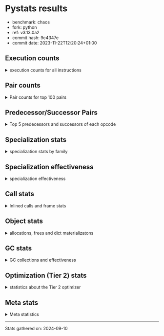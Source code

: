 
# Pystats results

- benchmark: chaos
- fork: python
- ref: v3.13.0a2
- commit hash: 9c4347e
- commit date: 2023-11-22T12:20:24+01:00

## Execution counts

<details>
<summary> execution counts for all instructions </summary>

|Name | Count | Self | Cumulative | Miss ratio | 
|---|---:|---:|---:|---:|
| LOAD_FAST | 330,503,680 | 19.1% | 19.1% |  |
| LOAD_FAST_LOAD_FAST | 176,049,760 | 10.2% | 29.2% |  |
| LOAD_ATTR_INSTANCE_VALUE | 172,276,340 | 9.9% | 39.2% |  |
| STORE_FAST | 116,773,200 | 6.7% | 45.9% |  |
| BINARY_OP_SUBTRACT_INT | 92,015,260 | 5.3% | 51.2% |  |
| LOAD_CONST | 86,798,480 | 5.0% | 56.2% |  |
| BINARY_SUBSCR_LIST_INT | 66,636,960 | 3.8% | 60.1% |  |
| BINARY_OP_ADD_INT | 64,725,860 | 3.7% | 63.8% |  |
| BINARY_OP_MULTIPLY_FLOAT | 61,599,900 | 3.6% | 67.3% |  |
| BINARY_OP | 59,261,000 | 3.4% | 70.8% |  |
| BINARY_OP_ADD_FLOAT | 40,000,080 | 2.3% | 73.1% |  |
| RESUME_CHECK | 38,400,340 | 2.2% | 75.3% |  |
| RETURN_VALUE | 37,600,180 | 2.2% | 77.5% |  |
| STORE_ATTR_INSTANCE_VALUE | 35,210,480 | 2.0% | 79.5% |  |
| FOR_ITER_RANGE | 33,774,880 | 1.9% | 81.4% |  |
| JUMP_BACKWARD | 23,662,080 | 1.4% | 82.8% |  |
| LOAD_ATTR_METHOD_WITH_VALUES | 21,599,840 | 1.2% | 84.0% |  |
| CALL_PY_EXACT_ARGS | 20,799,860 | 1.2% | 85.2% |  |
| LOAD_GLOBAL_BUILTIN | 20,017,000 | 1.2% | 86.4% |  |
| POP_JUMP_IF_FALSE | 19,590,480 | 1.1% | 87.5% |  |
| LOAD_GLOBAL_MODULE | 19,200,220 | 1.1% | 88.6% |  |
| COMPARE_OP | 13,456,400 | 0.8% | 89.4% |  |
| CALL_BUILTIN_CLASS | 12,800,260 | 0.7% | 90.2% |  |
| RETURN_CONST | 12,000,480 | 0.7% | 90.8% |  |
| POP_JUMP_IF_NOT_NONE | 12,000,000 | 0.7% | 91.5% |  |
| EXIT_INIT_CHECK | 11,200,100 | 0.6% | 92.2% |  |
| CALL_ALLOC_AND_ENTER_INIT | 11,200,100 | 0.6% | 92.8% |  |
| GET_ITER | 10,400,400 | 0.6% | 93.4% |  |
| STORE_SUBSCR_LIST_INT | 10,399,980 | 0.6% | 94.0% |  |
| BINARY_SUBSCR_TUPLE_INT | 10,399,900 | 0.6% | 94.6% |  |
| COMPARE_OP_INT | 8,390,000 | 0.5% | 95.1% |  |
| PUSH_NULL | 8,005,440 | 0.5% | 95.6% |  |
| POP_JUMP_IF_TRUE | 7,852,320 | 0.5% | 96.0% |  |
| LIST_APPEND | 6,440,960 | 0.4% | 96.4% |  |
| CALL_LEN | 6,414,840 | 0.4% | 96.8% |  |
| CALL_BUILTIN_O | 6,404,720 | 0.4% | 97.1% |  |
| SWAP | 5,585,440 | 0.3% | 97.5% |  |
| BUILD_TUPLE | 4,800,320 | 0.3% | 97.7% |  |
| BINARY_OP_SUBTRACT_FLOAT | 4,799,940 | 0.3% | 98.0% |  |
| INTERPRETER_EXIT | 4,000,220 | 0.2% | 98.2% |  |
| LOAD_ATTR_MODULE | 4,000,180 | 0.2% | 98.5% |  |
| CALL | 3,203,500 | 0.2% | 98.7% |  |
| COMPARE_OP_FLOAT | 3,199,920 | 0.2% | 98.8% |  |
| POP_TOP | 3,185,680 | 0.2% | 99.0% |  |
| BUILD_LIST | 1,641,120 | 0.1% | 99.1% |  |
| LOAD_ATTR | 1,603,420 | 0.1% | 99.2% |  |
| LOAD_FAST_AND_CLEAR | 1,600,160 | 0.1% | 99.3% |  |
| COPY | 1,600,000 | 0.1% | 99.4% |  |
| IS_OP | 1,600,000 | 0.1% | 99.5% |  |
| CALL_METHOD_DESCRIPTOR_NOARGS | 1,599,980 | 0.1% | 99.6% |  |
| LOAD_ATTR_METHOD_NO_DICT | 1,599,980 | 0.1% | 99.7% |  |
| CALL_ISINSTANCE | 800,300 | 0.0% | 99.7% |  |
| TO_BOOL_BOOL | 800,300 | 0.0% | 99.8% |  |
| UNARY_NEGATIVE | 800,000 | 0.0% | 99.8% |  |
| JUMP_FORWARD | 800,000 | 0.0% | 99.9% |  |
| STORE_FAST_STORE_FAST | 800,000 | 0.0% | 99.9% |  |
| CALL_PY_WITH_DEFAULTS | 799,980 | 0.0% | 100.0% |  |
| UNPACK_SEQUENCE_TWO_TUPLE | 799,980 | 0.0% | 100.0% |  |
| BINARY_SUBSCR | 15,560 | 0.0% | 100.0% |  |
| LOAD_GLOBAL | 1,160 | 0.0% | 100.0% |  |
| LOAD_DEREF | 320 | 0.0% | 100.0% |  |
| COPY_FREE_VARS | 240 | 0.0% | 100.0% |  |
| RESUME | 220 | 0.0% | 100.0% |  |
| STORE_ATTR | 180 | 0.0% | 100.0% |  |
| CALL_METHOD_DESCRIPTOR_FAST | 160 | 0.0% | 100.0% | 100.0% |
| FOR_ITER | 160 | 0.0% | 100.0% |  |
| CALL_TYPE_1 | 160 | 0.0% | 100.0% |  |
| LOAD_SUPER_ATTR_METHOD | 160 | 0.0% | 100.0% |  |
| TO_BOOL_NONE | 140 | 0.0% | 100.0% |  |
| TO_BOOL | 120 | 0.0% | 100.0% |  |
| NOP | 80 | 0.0% | 100.0% |  |
| CALL_FUNCTION_EX | 80 | 0.0% | 100.0% |  |
| STORE_SUBSCR | 40 | 0.0% | 100.0% |  |
| UNPACK_SEQUENCE | 40 | 0.0% | 100.0% |  |
| LOAD_SUPER_ATTR | 20 | 0.0% | 100.0% |  |


</details>

## Pair counts

<details>
<summary> Pair counts for top 100 pairs </summary>

|Pair | Count | Self | Cumulative | 
|---|---:|---:|---:|
| LOAD_FAST LOAD_ATTR_INSTANCE_VALUE | 152,615,880 | 8.8% | 8.8% |
| LOAD_ATTR_INSTANCE_VALUE LOAD_FAST | 86,646,800 | 5.0% | 13.8% |
| STORE_FAST LOAD_FAST_LOAD_FAST | 68,923,840 | 4.0% | 17.8% |
| LOAD_FAST BINARY_OP_MULTIPLY_FLOAT | 57,600,000 | 3.3% | 21.1% |
| LOAD_FAST_LOAD_FAST STORE_ATTR_INSTANCE_VALUE | 33,600,480 | 1.9% | 23.0% |
| LOAD_CONST BINARY_OP_ADD_INT | 32,326,040 | 1.9% | 24.9% |
| STORE_FAST LOAD_FAST | 31,200,480 | 1.8% | 26.7% |
| BINARY_OP_MULTIPLY_FLOAT BINARY_OP_ADD_FLOAT | 31,199,880 | 1.8% | 28.5% |
| BINARY_OP_ADD_INT LOAD_FAST | 30,400,000 | 1.8% | 30.3% |
| BINARY_OP_MULTIPLY_FLOAT LOAD_FAST | 30,399,960 | 1.8% | 32.0% |
| LOAD_FAST_LOAD_FAST BINARY_OP_SUBTRACT_INT | 30,399,920 | 1.8% | 33.8% |
| FOR_ITER_RANGE STORE_FAST | 27,359,760 | 1.6% | 35.3% |
| BINARY_OP_SUBTRACT_INT BINARY_SUBSCR_LIST_INT | 27,200,000 | 1.6% | 36.9% |
| LOAD_FAST_LOAD_FAST LOAD_CONST | 26,400,000 | 1.5% | 38.4% |
| LOAD_CONST BINARY_OP_SUBTRACT_INT | 25,615,240 | 1.5% | 39.9% |
| BINARY_OP STORE_FAST | 24,000,100 | 1.4% | 41.3% |
| BINARY_OP_ADD_FLOAT LOAD_FAST | 23,999,920 | 1.4% | 42.7% |
| JUMP_BACKWARD FOR_ITER_RANGE | 23,374,480 | 1.3% | 44.0% |
| STORE_ATTR_INSTANCE_VALUE LOAD_FAST_LOAD_FAST | 22,400,320 | 1.3% | 45.3% |
| CALL_PY_EXACT_ARGS RESUME_CHECK | 20,799,860 | 1.2% | 46.5% |
| LOAD_FAST_LOAD_FAST BINARY_OP | 20,000,120 | 1.2% | 47.7% |
| RESUME_CHECK LOAD_FAST | 20,000,100 | 1.2% | 48.8% |
| BINARY_OP LOAD_FAST_LOAD_FAST | 20,000,000 | 1.2% | 50.0% |
| LOAD_FAST BINARY_OP_SUBTRACT_INT | 19,200,000 | 1.1% | 51.1% |
| BINARY_OP_SUBTRACT_INT BINARY_OP | 19,200,000 | 1.1% | 52.2% |
| BINARY_SUBSCR_LIST_INT STORE_FAST | 19,200,000 | 1.1% | 53.3% |
| LOAD_ATTR_INSTANCE_VALUE BINARY_OP_ADD_INT | 19,200,000 | 1.1% | 54.4% |
| BINARY_OP_ADD_INT BINARY_SUBSCR_LIST_INT | 18,726,080 | 1.1% | 55.5% |
| RETURN_VALUE STORE_FAST | 18,400,100 | 1.1% | 56.6% |
| LOAD_FAST_LOAD_FAST LOAD_ATTR_INSTANCE_VALUE | 18,059,440 | 1.0% | 57.6% |
| LOAD_FAST LOAD_CONST | 17,926,960 | 1.0% | 58.6% |
| LOAD_ATTR_INSTANCE_VALUE BINARY_OP_SUBTRACT_INT | 16,800,000 | 1.0% | 59.6% |
| BINARY_OP_SUBTRACT_INT LOAD_CONST | 16,799,980 | 1.0% | 60.6% |
| LOAD_ATTR_INSTANCE_VALUE LOAD_CONST | 16,014,800 | 0.9% | 61.5% |
| LOAD_FAST RETURN_VALUE | 15,200,080 | 0.9% | 62.4% |
| BINARY_OP_SUBTRACT_INT LOAD_FAST | 14,400,000 | 0.8% | 63.2% |
| LOAD_GLOBAL_BUILTIN LOAD_FAST | 12,815,420 | 0.7% | 63.9% |
| LOAD_GLOBAL_MODULE LOAD_FAST | 12,800,080 | 0.7% | 64.7% |
| RESUME_CHECK LOAD_FAST_LOAD_FAST | 12,000,140 | 0.7% | 65.4% |
| LOAD_FAST POP_JUMP_IF_NOT_NONE | 12,000,000 | 0.7% | 66.1% |
| STORE_FAST LOAD_GLOBAL_BUILTIN | 12,000,000 | 0.7% | 66.8% |
| LOAD_FAST_LOAD_FAST LOAD_FAST | 11,792,480 | 0.7% | 67.4% |
| POP_JUMP_IF_FALSE LOAD_FAST | 11,712,480 | 0.7% | 68.1% |
| STORE_ATTR_INSTANCE_VALUE RETURN_CONST | 11,209,740 | 0.6% | 68.8% |
| EXIT_INIT_CHECK RETURN_VALUE | 11,200,100 | 0.6% | 69.4% |
| RETURN_CONST EXIT_INIT_CHECK | 11,200,100 | 0.6% | 70.1% |
| CALL_ALLOC_AND_ENTER_INIT RESUME_CHECK | 11,200,100 | 0.6% | 70.7% |
| LOAD_FAST BINARY_OP_ADD_INT | 11,200,000 | 0.6% | 71.3% |
| LOAD_FAST LOAD_ATTR_METHOD_WITH_VALUES | 11,199,720 | 0.6% | 72.0% |
| BINARY_OP_SUBTRACT_INT STORE_FAST | 10,400,440 | 0.6% | 72.6% |
| CALL_BUILTIN_CLASS GET_ITER | 10,400,260 | 0.6% | 73.2% |
| BINARY_SUBSCR_LIST_INT LOAD_FAST_LOAD_FAST | 10,399,980 | 0.6% | 73.8% |
| STORE_SUBSCR_LIST_INT JUMP_BACKWARD | 10,399,980 | 0.6% | 74.4% |
| LOAD_FAST_LOAD_FAST BINARY_SUBSCR_LIST_INT | 10,399,960 | 0.6% | 75.0% |
| BINARY_OP_ADD_FLOAT CALL_ALLOC_AND_ENTER_INIT | 10,399,960 | 0.6% | 75.6% |
| BINARY_SUBSCR_LIST_INT LOAD_ATTR_METHOD_WITH_VALUES | 10,399,960 | 0.6% | 76.2% |
| LOAD_CONST BINARY_SUBSCR_TUPLE_INT | 10,399,800 | 0.6% | 76.8% |
| RETURN_VALUE LOAD_FAST_LOAD_FAST | 9,600,000 | 0.6% | 77.3% |
| LOAD_FAST_LOAD_FAST CALL_PY_EXACT_ARGS | 9,600,000 | 0.6% | 77.9% |
| LOAD_FAST_LOAD_FAST STORE_SUBSCR_LIST_INT | 9,600,000 | 0.6% | 78.4% |
| POP_JUMP_IF_NOT_NONE LOAD_GLOBAL_MODULE | 9,600,000 | 0.6% | 79.0% |
| LOAD_ATTR_METHOD_WITH_VALUES LOAD_FAST_LOAD_FAST | 9,600,000 | 0.6% | 79.6% |
| GET_ITER FOR_ITER_RANGE | 8,800,180 | 0.5% | 80.1% |
| COMPARE_OP_INT POP_JUMP_IF_FALSE | 8,390,000 | 0.5% | 80.5% |
| LOAD_CONST BINARY_OP | 8,000,640 | 0.5% | 81.0% |
| BINARY_OP_ADD_INT CALL_BUILTIN_CLASS | 8,000,000 | 0.5% | 81.5% |
| PUSH_NULL LOAD_FAST | 7,205,040 | 0.4% | 81.9% |
| BINARY_OP LOAD_FAST | 7,200,360 | 0.4% | 82.3% |
| LOAD_ATTR_METHOD_WITH_VALUES CALL_PY_EXACT_ARGS | 7,199,800 | 0.4% | 82.7% |
| COMPARE_OP POP_JUMP_IF_TRUE | 7,052,160 | 0.4% | 83.1% |
| LIST_APPEND JUMP_BACKWARD | 6,440,960 | 0.4% | 83.5% |
| LOAD_ATTR_INSTANCE_VALUE CALL_LEN | 6,414,800 | 0.4% | 83.9% |
| COMPARE_OP POP_JUMP_IF_FALSE | 6,400,240 | 0.4% | 84.2% |
| BINARY_SUBSCR_LIST_INT LIST_APPEND | 6,400,000 | 0.4% | 84.6% |
| BINARY_SUBSCR_TUPLE_INT COMPARE_OP | 6,400,000 | 0.4% | 85.0% |
| LOAD_ATTR_INSTANCE_VALUE LOAD_FAST_LOAD_FAST | 6,400,000 | 0.4% | 85.3% |
| POP_JUMP_IF_FALSE LOAD_FAST_LOAD_FAST | 5,999,360 | 0.3% | 85.7% |
| CALL_LEN LOAD_FAST | 5,600,000 | 0.3% | 86.0% |
| RESUME_CHECK LOAD_GLOBAL_MODULE | 5,600,000 | 0.3% | 86.3% |
| LOAD_FAST BINARY_SUBSCR_LIST_INT | 5,510,920 | 0.3% | 86.7% |
| BINARY_SUBSCR_LIST_INT COMPARE_OP | 5,452,160 | 0.3% | 87.0% |
| LOAD_FAST_LOAD_FAST COMPARE_OP_INT | 5,397,080 | 0.3% | 87.3% |
| BINARY_OP BINARY_OP_ADD_FLOAT | 4,800,160 | 0.3% | 87.6% |
| BINARY_OP_ADD_INT LOAD_CONST | 4,800,000 | 0.3% | 87.8% |
| FOR_ITER_RANGE JUMP_BACKWARD | 4,800,000 | 0.3% | 88.1% |
| LOAD_GLOBAL_BUILTIN LOAD_FAST_LOAD_FAST | 4,800,000 | 0.3% | 88.4% |
| LOAD_ATTR_METHOD_WITH_VALUES LOAD_FAST | 4,799,940 | 0.3% | 88.7% |
| POP_JUMP_IF_TRUE LOAD_FAST_LOAD_FAST | 4,326,080 | 0.2% | 88.9% |
| LOAD_FAST BINARY_OP | 4,041,000 | 0.2% | 89.1% |
| BUILD_TUPLE RETURN_VALUE | 4,014,880 | 0.2% | 89.4% |
| CALL_BUILTIN_O STORE_FAST | 4,004,740 | 0.2% | 89.6% |
| LOAD_FAST CALL_BUILTIN_O | 4,004,680 | 0.2% | 89.8% |
| CACHE RESUME_CHECK | 4,000,140 | 0.2% | 90.1% |
| LOAD_ATTR_MODULE PUSH_NULL | 4,000,120 | 0.2% | 90.3% |
| LOAD_GLOBAL_MODULE LOAD_ATTR_MODULE | 4,000,040 | 0.2% | 90.5% |
| RETURN_VALUE INTERPRETER_EXIT | 4,000,000 | 0.2% | 90.8% |
| BINARY_SUBSCR_LIST_INT BUILD_TUPLE | 4,000,000 | 0.2% | 91.0% |
| BINARY_SUBSCR_LIST_INT LOAD_FAST | 4,000,000 | 0.2% | 91.2% |
| LOAD_ATTR_INSTANCE_VALUE LOAD_GLOBAL_BUILTIN | 4,000,000 | 0.2% | 91.5% |
| LOAD_FAST CALL_PY_EXACT_ARGS | 3,999,920 | 0.2% | 91.7% |


</details>

## Predecessor/Successor Pairs

<details>
<summary> Top 5 predecessors and successors of each opcode </summary>

### CACHE

<details>
<summary> Successors and predecessors for CACHE </summary>

|Successors | Count | Percentage | 
|---|---:|---:|
| RESUME_CHECK | 4,000,140 | 100.0% |
| RESUME | 80 | 0.0% |


</details>

### BINARY_SUBSCR

<details>
<summary> Successors and predecessors for BINARY_SUBSCR </summary>

|Predecessors | Count | Percentage | 
|---|---:|---:|
| LOAD_CONST | 15,080 | 96.9% |
| BINARY_SUBSCR | 240 | 1.5% |
| LOAD_FAST | 120 | 0.8% |
| BINARY_SUBSCR_TUPLE_INT | 80 | 0.5% |
| LOAD_FAST_LOAD_FAST | 40 | 0.3% |

|Successors | Count | Percentage | 
|---|---:|---:|
| CALL | 14,900 | 95.8% |
| BINARY_SUBSCR | 240 | 1.5% |
| BINARY_SUBSCR_LIST_INT | 160 | 1.0% |
| BINARY_SUBSCR_TUPLE_INT | 100 | 0.6% |
| BINARY_OP | 80 | 0.5% |


</details>

### EXIT_INIT_CHECK

<details>
<summary> Successors and predecessors for EXIT_INIT_CHECK </summary>

|Predecessors | Count | Percentage | 
|---|---:|---:|
| RETURN_CONST | 11,200,100 | 100.0% |

|Successors | Count | Percentage | 
|---|---:|---:|
| RETURN_VALUE | 11,200,100 | 100.0% |


</details>

### GET_ITER

<details>
<summary> Successors and predecessors for GET_ITER </summary>

|Predecessors | Count | Percentage | 
|---|---:|---:|
| CALL_BUILTIN_CLASS | 10,400,260 | 100.0% |
| LOAD_FAST | 80 | 0.0% |
| CALL | 60 | 0.0% |

|Successors | Count | Percentage | 
|---|---:|---:|
| FOR_ITER_RANGE | 8,800,180 | 84.6% |
| LOAD_FAST_AND_CLEAR | 1,600,160 | 15.4% |
| FOR_ITER | 60 | 0.0% |


</details>

### INTERPRETER_EXIT

<details>
<summary> Successors and predecessors for INTERPRETER_EXIT </summary>

|Predecessors | Count | Percentage | 
|---|---:|---:|
| RETURN_VALUE | 4,000,000 | 100.0% |
| RETURN_CONST | 220 | 0.0% |


</details>

### NOP

<details>
<summary> Successors and predecessors for NOP </summary>

|Predecessors | Count | Percentage | 
|---|---:|---:|
| POP_TOP | 80 | 100.0% |

|Successors | Count | Percentage | 
|---|---:|---:|
| LOAD_DEREF | 80 | 100.0% |


</details>

### POP_TOP

<details>
<summary> Successors and predecessors for POP_TOP </summary>

|Predecessors | Count | Percentage | 
|---|---:|---:|
| STORE_FAST | 1,600,000 | 50.2% |
| RETURN_CONST | 800,160 | 25.1% |
| SWAP | 785,120 | 24.6% |
| CALL | 240 | 0.0% |
| CALL_METHOD_DESCRIPTOR_FAST | 160 | 0.0% |

|Successors | Count | Percentage | 
|---|---:|---:|
| LOAD_FAST | 2,400,000 | 75.3% |
| RETURN_VALUE | 785,120 | 24.6% |
| JUMP_BACKWARD | 160 | 0.0% |
| LOAD_CONST | 160 | 0.0% |
| LOAD_GLOBAL_BUILTIN | 120 | 0.0% |


</details>

### PUSH_NULL

<details>
<summary> Successors and predecessors for PUSH_NULL </summary>

|Predecessors | Count | Percentage | 
|---|---:|---:|
| LOAD_ATTR_MODULE | 4,000,120 | 50.0% |
| LOAD_FAST | 2,405,120 | 30.0% |
| BINARY_SUBSCR_LIST_INT | 1,599,960 | 20.0% |
| LOAD_ATTR | 120 | 0.0% |
| LOAD_DEREF | 80 | 0.0% |

|Successors | Count | Percentage | 
|---|---:|---:|
| LOAD_FAST | 7,205,040 | 90.0% |
| LOAD_GLOBAL_BUILTIN | 799,960 | 10.0% |
| CALL | 400 | 0.0% |
| LOAD_GLOBAL | 40 | 0.0% |


</details>

### RETURN_VALUE

<details>
<summary> Successors and predecessors for RETURN_VALUE </summary>

|Predecessors | Count | Percentage | 
|---|---:|---:|
| LOAD_FAST | 15,200,080 | 40.4% |
| EXIT_INIT_CHECK | 11,200,100 | 29.8% |
| BUILD_TUPLE | 4,014,880 | 10.7% |
| CALL_BUILTIN_O | 2,399,980 | 6.4% |
| RETURN_VALUE | 1,600,000 | 4.3% |

|Successors | Count | Percentage | 
|---|---:|---:|
| STORE_FAST | 18,400,100 | 48.9% |
| LOAD_FAST_LOAD_FAST | 9,600,000 | 25.5% |
| INTERPRETER_EXIT | 4,000,000 | 10.6% |
| RETURN_VALUE | 1,600,000 | 4.3% |
| BINARY_OP | 1,600,000 | 4.3% |


</details>

### STORE_SUBSCR

<details>
<summary> Successors and predecessors for STORE_SUBSCR </summary>

|Predecessors | Count | Percentage | 
|---|---:|---:|
| BINARY_OP | 20 | 50.0% |
| BINARY_OP_SUBTRACT_INT | 20 | 50.0% |

|Successors | Count | Percentage | 
|---|---:|---:|
| JUMP_BACKWARD | 20 | 50.0% |
| STORE_SUBSCR_LIST_INT | 20 | 50.0% |


</details>

### TO_BOOL

<details>
<summary> Successors and predecessors for TO_BOOL </summary>

|Predecessors | Count | Percentage | 
|---|---:|---:|
| CALL_ISINSTANCE | 60 | 50.0% |
| LOAD_FAST | 40 | 33.3% |
| CALL | 20 | 16.7% |

|Successors | Count | Percentage | 
|---|---:|---:|
| TO_BOOL_BOOL | 60 | 50.0% |
| POP_JUMP_IF_FALSE | 20 | 16.7% |
| POP_JUMP_IF_TRUE | 20 | 16.7% |
| TO_BOOL_NONE | 20 | 16.7% |


</details>

### UNARY_NEGATIVE

<details>
<summary> Successors and predecessors for UNARY_NEGATIVE </summary>

|Predecessors | Count | Percentage | 
|---|---:|---:|
| LOAD_ATTR_INSTANCE_VALUE | 799,980 | 100.0% |
| LOAD_ATTR | 20 | 0.0% |

|Successors | Count | Percentage | 
|---|---:|---:|
| LOAD_FAST | 800,000 | 100.0% |


</details>

### BINARY_OP

<details>
<summary> Successors and predecessors for BINARY_OP </summary>

|Predecessors | Count | Percentage | 
|---|---:|---:|
| LOAD_FAST_LOAD_FAST | 20,000,120 | 33.7% |
| BINARY_OP_SUBTRACT_INT | 19,200,000 | 32.4% |
| LOAD_CONST | 8,000,640 | 13.5% |
| LOAD_FAST | 4,041,000 | 6.8% |
| LOAD_ATTR_INSTANCE_VALUE | 3,200,140 | 5.4% |

|Successors | Count | Percentage | 
|---|---:|---:|
| STORE_FAST | 24,000,100 | 40.5% |
| LOAD_FAST_LOAD_FAST | 20,000,000 | 33.7% |
| LOAD_FAST | 7,200,360 | 12.2% |
| BINARY_OP_ADD_FLOAT | 4,800,160 | 8.1% |
| BINARY_OP | 1,618,620 | 2.7% |


</details>

### BUILD_LIST

<details>
<summary> Successors and predecessors for BUILD_LIST </summary>

|Predecessors | Count | Percentage | 
|---|---:|---:|
| SWAP | 1,600,160 | 97.5% |
| LOAD_CONST | 40,960 | 2.5% |

|Successors | Count | Percentage | 
|---|---:|---:|
| SWAP | 1,600,160 | 97.5% |
| LOAD_FAST | 40,960 | 2.5% |


</details>

### BUILD_TUPLE

<details>
<summary> Successors and predecessors for BUILD_TUPLE </summary>

|Predecessors | Count | Percentage | 
|---|---:|---:|
| BINARY_SUBSCR_LIST_INT | 4,000,000 | 83.3% |
| RETURN_VALUE | 800,000 | 16.7% |
| LOAD_GLOBAL_BUILTIN | 320 | 0.0% |

|Successors | Count | Percentage | 
|---|---:|---:|
| RETURN_VALUE | 4,014,880 | 83.6% |
| SWAP | 785,120 | 16.4% |
| CALL_ISINSTANCE | 280 | 0.0% |
| CALL | 40 | 0.0% |


</details>

### CALL

<details>
<summary> Successors and predecessors for CALL </summary>

|Predecessors | Count | Percentage | 
|---|---:|---:|
| LOAD_FAST | 800,620 | 25.0% |
| BINARY_OP_ADD_FLOAT | 800,020 | 25.0% |
| BINARY_OP_ADD_INT | 799,980 | 25.0% |
| BINARY_SUBSCR_LIST_INT | 785,100 | 24.5% |
| BINARY_SUBSCR | 14,900 | 0.5% |

|Successors | Count | Percentage | 
|---|---:|---:|
| STORE_FAST | 1,600,280 | 50.0% |
| RESUME_CHECK | 1,600,040 | 49.9% |
| CALL | 1,840 | 0.1% |
| POP_TOP | 240 | 0.0% |
| COPY_FREE_VARS | 160 | 0.0% |


</details>

### CALL_FUNCTION_EX

<details>
<summary> Successors and predecessors for CALL_FUNCTION_EX </summary>

|Predecessors | Count | Percentage | 
|---|---:|---:|
| LOAD_FAST | 80 | 100.0% |

|Successors | Count | Percentage | 
|---|---:|---:|
| COPY_FREE_VARS | 80 | 100.0% |


</details>

### COMPARE_OP

<details>
<summary> Successors and predecessors for COMPARE_OP </summary>

|Predecessors | Count | Percentage | 
|---|---:|---:|
| BINARY_SUBSCR_TUPLE_INT | 6,400,000 | 47.6% |
| BINARY_SUBSCR_LIST_INT | 5,452,160 | 40.5% |
| LOAD_CONST | 800,120 | 5.9% |
| LOAD_FAST | 800,000 | 5.9% |
| COMPARE_OP | 3,720 | 0.0% |

|Successors | Count | Percentage | 
|---|---:|---:|
| POP_JUMP_IF_TRUE | 7,052,160 | 52.4% |
| POP_JUMP_IF_FALSE | 6,400,240 | 47.6% |
| COMPARE_OP | 3,720 | 0.0% |
| COMPARE_OP_INT | 200 | 0.0% |
| COMPARE_OP_FLOAT | 80 | 0.0% |


</details>

### COPY

<details>
<summary> Successors and predecessors for COPY </summary>

|Predecessors | Count | Percentage | 
|---|---:|---:|
| LOAD_FAST | 1,600,000 | 100.0% |

|Successors | Count | Percentage | 
|---|---:|---:|
| LOAD_ATTR_INSTANCE_VALUE | 1,599,920 | 100.0% |
| LOAD_ATTR | 80 | 0.0% |


</details>

### COPY_FREE_VARS

<details>
<summary> Successors and predecessors for COPY_FREE_VARS </summary>

|Predecessors | Count | Percentage | 
|---|---:|---:|
| CALL | 160 | 66.7% |
| CALL_FUNCTION_EX | 80 | 33.3% |

|Successors | Count | Percentage | 
|---|---:|---:|
| RESUME_CHECK | 220 | 91.7% |
| RESUME | 20 | 8.3% |


</details>

### FOR_ITER

<details>
<summary> Successors and predecessors for FOR_ITER </summary>

|Predecessors | Count | Percentage | 
|---|---:|---:|
| JUMP_BACKWARD | 80 | 50.0% |
| GET_ITER | 60 | 37.5% |
| SWAP | 20 | 12.5% |

|Successors | Count | Percentage | 
|---|---:|---:|
| STORE_FAST | 80 | 50.0% |
| FOR_ITER_RANGE | 80 | 50.0% |


</details>

### IS_OP

<details>
<summary> Successors and predecessors for IS_OP </summary>

|Predecessors | Count | Percentage | 
|---|---:|---:|
| LOAD_GLOBAL_MODULE | 1,599,980 | 100.0% |
| LOAD_GLOBAL | 20 | 0.0% |

|Successors | Count | Percentage | 
|---|---:|---:|
| POP_JUMP_IF_FALSE | 1,600,000 | 100.0% |


</details>

### JUMP_BACKWARD

<details>
<summary> Successors and predecessors for JUMP_BACKWARD </summary>

|Predecessors | Count | Percentage | 
|---|---:|---:|
| STORE_SUBSCR_LIST_INT | 10,399,980 | 44.0% |
| LIST_APPEND | 6,440,960 | 27.2% |
| FOR_ITER_RANGE | 4,800,000 | 20.3% |
| POP_JUMP_IF_TRUE | 1,126,080 | 4.8% |
| STORE_FAST | 607,360 | 2.6% |

|Successors | Count | Percentage | 
|---|---:|---:|
| FOR_ITER_RANGE | 23,374,480 | 98.8% |
| LOAD_FAST | 287,520 | 1.2% |
| FOR_ITER | 80 | 0.0% |


</details>

### JUMP_FORWARD

<details>
<summary> Successors and predecessors for JUMP_FORWARD </summary>

|Predecessors | Count | Percentage | 
|---|---:|---:|
| STORE_ATTR_INSTANCE_VALUE | 799,980 | 100.0% |
| STORE_ATTR | 20 | 0.0% |

|Successors | Count | Percentage | 
|---|---:|---:|
| LOAD_FAST | 800,000 | 100.0% |


</details>

### LIST_APPEND

<details>
<summary> Successors and predecessors for LIST_APPEND </summary>

|Predecessors | Count | Percentage | 
|---|---:|---:|
| BINARY_SUBSCR_LIST_INT | 6,400,000 | 99.4% |
| BINARY_OP | 40,960 | 0.6% |

|Successors | Count | Percentage | 
|---|---:|---:|
| JUMP_BACKWARD | 6,440,960 | 100.0% |


</details>

### LOAD_ATTR

<details>
<summary> Successors and predecessors for LOAD_ATTR </summary>

|Predecessors | Count | Percentage | 
|---|---:|---:|
| LOAD_FAST | 1,602,360 | 99.9% |
| LOAD_ATTR | 580 | 0.0% |
| LOAD_GLOBAL | 140 | 0.0% |
| LOAD_GLOBAL_MODULE | 140 | 0.0% |
| COPY | 80 | 0.0% |

|Successors | Count | Percentage | 
|---|---:|---:|
| STORE_FAST | 1,600,020 | 99.8% |
| LOAD_ATTR_INSTANCE_VALUE | 1,100 | 0.1% |
| LOAD_FAST | 620 | 0.0% |
| LOAD_ATTR | 580 | 0.0% |
| BINARY_OP | 300 | 0.0% |


</details>

### LOAD_CONST

<details>
<summary> Successors and predecessors for LOAD_CONST </summary>

|Predecessors | Count | Percentage | 
|---|---:|---:|
| LOAD_FAST_LOAD_FAST | 26,400,000 | 30.4% |
| LOAD_FAST | 17,926,960 | 20.7% |
| BINARY_OP_SUBTRACT_INT | 16,799,980 | 19.4% |
| LOAD_ATTR_INSTANCE_VALUE | 16,014,800 | 18.5% |
| BINARY_OP_ADD_INT | 4,800,000 | 5.5% |

|Successors | Count | Percentage | 
|---|---:|---:|
| BINARY_OP_ADD_INT | 32,326,040 | 37.2% |
| BINARY_OP_SUBTRACT_INT | 25,615,240 | 29.5% |
| BINARY_SUBSCR_TUPLE_INT | 10,399,800 | 12.0% |
| BINARY_OP | 8,000,640 | 9.2% |
| COMPARE_OP_INT | 1,600,280 | 1.8% |


</details>

### LOAD_DEREF

<details>
<summary> Successors and predecessors for LOAD_DEREF </summary>

|Predecessors | Count | Percentage | 
|---|---:|---:|
| LOAD_GLOBAL_BUILTIN | 160 | 50.0% |
| NOP | 80 | 25.0% |
| STORE_FAST | 80 | 25.0% |

|Successors | Count | Percentage | 
|---|---:|---:|
| LOAD_FAST | 160 | 50.0% |
| PUSH_NULL | 80 | 25.0% |
| STORE_FAST | 80 | 25.0% |


</details>

### LOAD_FAST

<details>
<summary> Successors and predecessors for LOAD_FAST </summary>

|Predecessors | Count | Percentage | 
|---|---:|---:|
| LOAD_ATTR_INSTANCE_VALUE | 86,646,800 | 26.2% |
| STORE_FAST | 31,200,480 | 9.4% |
| BINARY_OP_ADD_INT | 30,400,000 | 9.2% |
| BINARY_OP_MULTIPLY_FLOAT | 30,399,960 | 9.2% |
| BINARY_OP_ADD_FLOAT | 23,999,920 | 7.3% |

|Successors | Count | Percentage | 
|---|---:|---:|
| LOAD_ATTR_INSTANCE_VALUE | 152,615,880 | 46.2% |
| BINARY_OP_MULTIPLY_FLOAT | 57,600,000 | 17.4% |
| BINARY_OP_SUBTRACT_INT | 19,200,000 | 5.8% |
| LOAD_CONST | 17,926,960 | 5.4% |
| RETURN_VALUE | 15,200,080 | 4.6% |


</details>

### LOAD_FAST_AND_CLEAR

<details>
<summary> Successors and predecessors for LOAD_FAST_AND_CLEAR </summary>

|Predecessors | Count | Percentage | 
|---|---:|---:|
| GET_ITER | 1,600,160 | 100.0% |

|Successors | Count | Percentage | 
|---|---:|---:|
| SWAP | 1,600,160 | 100.0% |


</details>

### LOAD_FAST_LOAD_FAST

<details>
<summary> Successors and predecessors for LOAD_FAST_LOAD_FAST </summary>

|Predecessors | Count | Percentage | 
|---|---:|---:|
| STORE_FAST | 68,923,840 | 39.2% |
| STORE_ATTR_INSTANCE_VALUE | 22,400,320 | 12.7% |
| BINARY_OP | 20,000,000 | 11.4% |
| RESUME_CHECK | 12,000,140 | 6.8% |
| BINARY_SUBSCR_LIST_INT | 10,399,980 | 5.9% |

|Successors | Count | Percentage | 
|---|---:|---:|
| STORE_ATTR_INSTANCE_VALUE | 33,600,480 | 19.1% |
| BINARY_OP_SUBTRACT_INT | 30,399,920 | 17.3% |
| LOAD_CONST | 26,400,000 | 15.0% |
| BINARY_OP | 20,000,120 | 11.4% |
| LOAD_ATTR_INSTANCE_VALUE | 18,059,440 | 10.3% |


</details>

### LOAD_GLOBAL

<details>
<summary> Successors and predecessors for LOAD_GLOBAL </summary>

|Predecessors | Count | Percentage | 
|---|---:|---:|
| STORE_FAST | 200 | 17.2% |
| LOAD_FAST | 160 | 13.8% |
| RESUME | 140 | 12.1% |
| LOAD_GLOBAL_BUILTIN | 140 | 12.1% |
| RESUME_CHECK | 140 | 12.1% |

|Successors | Count | Percentage | 
|---|---:|---:|
| LOAD_GLOBAL_BUILTIN | 440 | 37.9% |
| LOAD_FAST | 260 | 22.4% |
| LOAD_GLOBAL_MODULE | 260 | 22.4% |
| LOAD_ATTR | 140 | 12.1% |
| CALL | 20 | 1.7% |


</details>

### LOAD_SUPER_ATTR

<details>
<summary> Successors and predecessors for LOAD_SUPER_ATTR </summary>

|Predecessors | Count | Percentage | 
|---|---:|---:|
| LOAD_FAST | 20 | 100.0% |

|Successors | Count | Percentage | 
|---|---:|---:|
| LOAD_SUPER_ATTR_METHOD | 20 | 100.0% |


</details>

### POP_JUMP_IF_FALSE

<details>
<summary> Successors and predecessors for POP_JUMP_IF_FALSE </summary>

|Predecessors | Count | Percentage | 
|---|---:|---:|
| COMPARE_OP_INT | 8,390,000 | 42.8% |
| COMPARE_OP | 6,400,240 | 32.7% |
| COMPARE_OP_FLOAT | 3,199,920 | 16.3% |
| IS_OP | 1,600,000 | 8.2% |
| TO_BOOL_BOOL | 160 | 0.0% |

|Successors | Count | Percentage | 
|---|---:|---:|
| LOAD_FAST | 11,712,480 | 59.8% |
| LOAD_FAST_LOAD_FAST | 5,999,360 | 30.6% |
| LOAD_CONST | 800,000 | 4.1% |
| RETURN_CONST | 790,720 | 4.0% |
| JUMP_BACKWARD | 287,520 | 1.5% |


</details>

### POP_JUMP_IF_NOT_NONE

<details>
<summary> Successors and predecessors for POP_JUMP_IF_NOT_NONE </summary>

|Predecessors | Count | Percentage | 
|---|---:|---:|
| LOAD_FAST | 12,000,000 | 100.0% |

|Successors | Count | Percentage | 
|---|---:|---:|
| LOAD_GLOBAL_MODULE | 9,600,000 | 80.0% |
| LOAD_FAST | 2,400,000 | 20.0% |


</details>

### POP_JUMP_IF_TRUE

<details>
<summary> Successors and predecessors for POP_JUMP_IF_TRUE </summary>

|Predecessors | Count | Percentage | 
|---|---:|---:|
| COMPARE_OP | 7,052,160 | 89.8% |
| TO_BOOL_BOOL | 800,140 | 10.2% |
| TO_BOOL | 20 | 0.0% |

|Successors | Count | Percentage | 
|---|---:|---:|
| LOAD_FAST_LOAD_FAST | 4,326,080 | 55.1% |
| LOAD_FAST | 1,600,000 | 20.4% |
| JUMP_BACKWARD | 1,126,080 | 14.3% |
| LOAD_GLOBAL_MODULE | 799,960 | 10.2% |
| LOAD_GLOBAL_BUILTIN | 140 | 0.0% |


</details>

### RETURN_CONST

<details>
<summary> Successors and predecessors for RETURN_CONST </summary>

|Predecessors | Count | Percentage | 
|---|---:|---:|
| STORE_ATTR_INSTANCE_VALUE | 11,209,740 | 93.4% |
| POP_JUMP_IF_FALSE | 790,720 | 6.6% |
| STORE_ATTR | 20 | 0.0% |

|Successors | Count | Percentage | 
|---|---:|---:|
| EXIT_INIT_CHECK | 11,200,100 | 93.3% |
| POP_TOP | 800,160 | 6.7% |
| INTERPRETER_EXIT | 220 | 0.0% |


</details>

### STORE_ATTR

<details>
<summary> Successors and predecessors for STORE_ATTR </summary>

|Predecessors | Count | Percentage | 
|---|---:|---:|
| LOAD_FAST | 100 | 55.6% |
| SWAP | 80 | 44.4% |

|Successors | Count | Percentage | 
|---|---:|---:|
| STORE_ATTR_INSTANCE_VALUE | 100 | 55.6% |
| LOAD_FAST | 40 | 22.2% |
| JUMP_FORWARD | 20 | 11.1% |
| RETURN_CONST | 20 | 11.1% |


</details>

### STORE_FAST

<details>
<summary> Successors and predecessors for STORE_FAST </summary>

|Predecessors | Count | Percentage | 
|---|---:|---:|
| FOR_ITER_RANGE | 27,359,760 | 23.4% |
| BINARY_OP | 24,000,100 | 20.6% |
| BINARY_SUBSCR_LIST_INT | 19,200,000 | 16.4% |
| RETURN_VALUE | 18,400,100 | 15.8% |
| BINARY_OP_SUBTRACT_INT | 10,400,440 | 8.9% |

|Successors | Count | Percentage | 
|---|---:|---:|
| LOAD_FAST_LOAD_FAST | 68,923,840 | 59.0% |
| LOAD_FAST | 31,200,480 | 26.7% |
| LOAD_GLOBAL_BUILTIN | 12,000,000 | 10.3% |
| STORE_FAST | 1,600,160 | 1.4% |
| POP_TOP | 1,600,000 | 1.4% |


</details>

### STORE_FAST_STORE_FAST

<details>
<summary> Successors and predecessors for STORE_FAST_STORE_FAST </summary>

|Predecessors | Count | Percentage | 
|---|---:|---:|
| UNPACK_SEQUENCE_TWO_TUPLE | 799,980 | 100.0% |
| UNPACK_SEQUENCE | 20 | 0.0% |

|Successors | Count | Percentage | 
|---|---:|---:|
| LOAD_FAST_LOAD_FAST | 800,000 | 100.0% |


</details>

### SWAP

<details>
<summary> Successors and predecessors for SWAP </summary>

|Predecessors | Count | Percentage | 
|---|---:|---:|
| BUILD_LIST | 1,600,160 | 28.6% |
| LOAD_FAST_AND_CLEAR | 1,600,160 | 28.6% |
| BINARY_OP_ADD_FLOAT | 1,599,960 | 28.6% |
| BUILD_TUPLE | 785,120 | 14.1% |
| BINARY_OP | 40 | 0.0% |

|Successors | Count | Percentage | 
|---|---:|---:|
| BUILD_LIST | 1,600,160 | 28.6% |
| FOR_ITER_RANGE | 1,600,140 | 28.6% |
| STORE_ATTR_INSTANCE_VALUE | 1,599,920 | 28.6% |
| POP_TOP | 785,120 | 14.1% |
| STORE_ATTR | 80 | 0.0% |


</details>

### UNPACK_SEQUENCE

<details>
<summary> Successors and predecessors for UNPACK_SEQUENCE </summary>

|Predecessors | Count | Percentage | 
|---|---:|---:|
| RETURN_VALUE | 40 | 100.0% |

|Successors | Count | Percentage | 
|---|---:|---:|
| STORE_FAST_STORE_FAST | 20 | 50.0% |
| UNPACK_SEQUENCE_TWO_TUPLE | 20 | 50.0% |


</details>

### RESUME

<details>
<summary> Successors and predecessors for RESUME </summary>

|Predecessors | Count | Percentage | 
|---|---:|---:|
| CALL | 120 | 54.5% |
| CACHE | 80 | 36.4% |
| COPY_FREE_VARS | 20 | 9.1% |

|Successors | Count | Percentage | 
|---|---:|---:|
| LOAD_GLOBAL | 140 | 63.6% |
| LOAD_FAST | 60 | 27.3% |
| LOAD_FAST_LOAD_FAST | 20 | 9.1% |


</details>

### BINARY_OP_ADD_FLOAT

<details>
<summary> Successors and predecessors for BINARY_OP_ADD_FLOAT </summary>

|Predecessors | Count | Percentage | 
|---|---:|---:|
| BINARY_OP_MULTIPLY_FLOAT | 31,199,880 | 78.0% |
| BINARY_OP | 4,800,160 | 12.0% |
| LOAD_ATTR_INSTANCE_VALUE | 2,400,120 | 6.0% |
| LOAD_CONST | 1,599,920 | 4.0% |

|Successors | Count | Percentage | 
|---|---:|---:|
| LOAD_FAST | 23,999,920 | 60.0% |
| CALL_ALLOC_AND_ENTER_INIT | 10,399,960 | 26.0% |
| CALL_BUILTIN_O | 2,399,960 | 6.0% |
| SWAP | 1,599,960 | 4.0% |
| CALL | 800,020 | 2.0% |


</details>

### BINARY_OP_ADD_INT

<details>
<summary> Successors and predecessors for BINARY_OP_ADD_INT </summary>

|Predecessors | Count | Percentage | 
|---|---:|---:|
| LOAD_CONST | 32,326,040 | 49.9% |
| LOAD_ATTR_INSTANCE_VALUE | 19,200,000 | 29.7% |
| LOAD_FAST | 11,200,000 | 17.3% |
| BINARY_SUBSCR_LIST_INT | 1,999,760 | 3.1% |
| BINARY_OP | 60 | 0.0% |

|Successors | Count | Percentage | 
|---|---:|---:|
| LOAD_FAST | 30,400,000 | 47.0% |
| BINARY_SUBSCR_LIST_INT | 18,726,080 | 28.9% |
| CALL_BUILTIN_CLASS | 8,000,000 | 12.4% |
| LOAD_CONST | 4,800,000 | 7.4% |
| COMPARE_OP_INT | 1,392,440 | 2.2% |


</details>

### BINARY_OP_MULTIPLY_FLOAT

<details>
<summary> Successors and predecessors for BINARY_OP_MULTIPLY_FLOAT </summary>

|Predecessors | Count | Percentage | 
|---|---:|---:|
| LOAD_FAST | 57,600,000 | 93.5% |
| BINARY_OP_SUBTRACT_FLOAT | 1,599,920 | 2.6% |
| LOAD_ATTR_INSTANCE_VALUE | 1,599,920 | 2.6% |
| LOAD_FAST_LOAD_FAST | 799,960 | 1.3% |
| BINARY_OP | 100 | 0.0% |

|Successors | Count | Percentage | 
|---|---:|---:|
| BINARY_OP_ADD_FLOAT | 31,199,880 | 50.6% |
| LOAD_FAST | 30,399,960 | 49.4% |
| BINARY_OP | 60 | 0.0% |


</details>

### BINARY_OP_SUBTRACT_FLOAT

<details>
<summary> Successors and predecessors for BINARY_OP_SUBTRACT_FLOAT </summary>

|Predecessors | Count | Percentage | 
|---|---:|---:|
| LOAD_ATTR_INSTANCE_VALUE | 3,199,840 | 66.7% |
| LOAD_CONST | 1,599,920 | 33.3% |
| BINARY_OP | 140 | 0.0% |
| LOAD_FAST | 40 | 0.0% |

|Successors | Count | Percentage | 
|---|---:|---:|
| LOAD_FAST | 3,199,920 | 66.7% |
| BINARY_OP_MULTIPLY_FLOAT | 1,599,920 | 33.3% |
| STORE_FAST | 60 | 0.0% |
| BINARY_OP | 40 | 0.0% |


</details>

### BINARY_OP_SUBTRACT_INT

<details>
<summary> Successors and predecessors for BINARY_OP_SUBTRACT_INT </summary>

|Predecessors | Count | Percentage | 
|---|---:|---:|
| LOAD_FAST_LOAD_FAST | 30,399,920 | 33.0% |
| LOAD_CONST | 25,615,240 | 27.8% |
| LOAD_FAST | 19,200,000 | 20.9% |
| LOAD_ATTR_INSTANCE_VALUE | 16,800,000 | 18.3% |
| BINARY_OP | 100 | 0.0% |

|Successors | Count | Percentage | 
|---|---:|---:|
| BINARY_SUBSCR_LIST_INT | 27,200,000 | 29.6% |
| BINARY_OP | 19,200,000 | 20.9% |
| LOAD_CONST | 16,799,980 | 18.3% |
| LOAD_FAST | 14,400,000 | 15.6% |
| STORE_FAST | 10,400,440 | 11.3% |


</details>

### BINARY_SUBSCR_LIST_INT

<details>
<summary> Successors and predecessors for BINARY_SUBSCR_LIST_INT </summary>

|Predecessors | Count | Percentage | 
|---|---:|---:|
| BINARY_OP_SUBTRACT_INT | 27,200,000 | 40.8% |
| BINARY_OP_ADD_INT | 18,726,080 | 28.1% |
| LOAD_FAST_LOAD_FAST | 10,399,960 | 15.6% |
| LOAD_FAST | 5,510,920 | 8.3% |
| BINARY_SUBSCR_TUPLE_INT | 3,199,840 | 4.8% |

|Successors | Count | Percentage | 
|---|---:|---:|
| STORE_FAST | 19,200,000 | 28.8% |
| LOAD_FAST_LOAD_FAST | 10,399,980 | 15.6% |
| LOAD_ATTR_METHOD_WITH_VALUES | 10,399,960 | 15.6% |
| LIST_APPEND | 6,400,000 | 9.6% |
| COMPARE_OP | 5,452,160 | 8.2% |


</details>

### BINARY_SUBSCR_TUPLE_INT

<details>
<summary> Successors and predecessors for BINARY_SUBSCR_TUPLE_INT </summary>

|Predecessors | Count | Percentage | 
|---|---:|---:|
| LOAD_CONST | 10,399,800 | 100.0% |
| BINARY_SUBSCR | 100 | 0.0% |

|Successors | Count | Percentage | 
|---|---:|---:|
| COMPARE_OP | 6,400,000 | 61.5% |
| BINARY_SUBSCR_LIST_INT | 3,199,840 | 30.8% |
| BINARY_OP | 799,980 | 7.7% |
| BINARY_SUBSCR | 80 | 0.0% |


</details>

### CALL_ALLOC_AND_ENTER_INIT

<details>
<summary> Successors and predecessors for CALL_ALLOC_AND_ENTER_INIT </summary>

|Predecessors | Count | Percentage | 
|---|---:|---:|
| BINARY_OP_ADD_FLOAT | 10,399,960 | 92.9% |
| BINARY_OP | 799,960 | 7.1% |
| LOAD_CONST | 120 | 0.0% |
| CALL | 60 | 0.0% |

|Successors | Count | Percentage | 
|---|---:|---:|
| RESUME_CHECK | 11,200,100 | 100.0% |


</details>

### CALL_BUILTIN_CLASS

<details>
<summary> Successors and predecessors for CALL_BUILTIN_CLASS </summary>

|Predecessors | Count | Percentage | 
|---|---:|---:|
| BINARY_OP_ADD_INT | 8,000,000 | 62.5% |
| LOAD_FAST | 1,600,200 | 12.5% |
| BINARY_OP_SUBTRACT_INT | 1,600,000 | 12.5% |
| CALL_LEN | 799,960 | 6.2% |
| LOAD_ATTR_INSTANCE_VALUE | 799,960 | 6.2% |

|Successors | Count | Percentage | 
|---|---:|---:|
| GET_ITER | 10,400,260 | 81.3% |
| STORE_FAST | 1,600,020 | 12.5% |
| LOAD_CONST | 799,980 | 6.2% |


</details>

### CALL_BUILTIN_O

<details>
<summary> Successors and predecessors for CALL_BUILTIN_O </summary>

|Predecessors | Count | Percentage | 
|---|---:|---:|
| LOAD_FAST | 4,004,680 | 62.5% |
| BINARY_OP_ADD_FLOAT | 2,399,960 | 37.5% |
| CALL | 80 | 0.0% |

|Successors | Count | Percentage | 
|---|---:|---:|
| STORE_FAST | 4,004,740 | 62.5% |
| RETURN_VALUE | 2,399,980 | 37.5% |


</details>

### CALL_ISINSTANCE

<details>
<summary> Successors and predecessors for CALL_ISINSTANCE </summary>

|Predecessors | Count | Percentage | 
|---|---:|---:|
| LOAD_GLOBAL_MODULE | 799,960 | 100.0% |
| BUILD_TUPLE | 280 | 0.0% |
| CALL | 60 | 0.0% |

|Successors | Count | Percentage | 
|---|---:|---:|
| TO_BOOL_BOOL | 800,240 | 100.0% |
| TO_BOOL | 60 | 0.0% |


</details>

### CALL_LEN

<details>
<summary> Successors and predecessors for CALL_LEN </summary>

|Predecessors | Count | Percentage | 
|---|---:|---:|
| LOAD_ATTR_INSTANCE_VALUE | 6,414,800 | 100.0% |
| CALL | 40 | 0.0% |

|Successors | Count | Percentage | 
|---|---:|---:|
| LOAD_FAST | 5,600,000 | 87.3% |
| CALL_BUILTIN_CLASS | 799,960 | 12.5% |
| LOAD_CONST | 14,860 | 0.2% |
| CALL | 20 | 0.0% |


</details>

### CALL_METHOD_DESCRIPTOR_FAST

<details>
<summary> Successors and predecessors for CALL_METHOD_DESCRIPTOR_FAST </summary>

|Predecessors | Count | Percentage | 
|---|---:|---:|
| LOAD_FAST | 140 | 87.5% |
| CALL | 20 | 12.5% |

|Successors | Count | Percentage | 
|---|---:|---:|
| POP_TOP | 160 | 100.0% |


</details>

### CALL_METHOD_DESCRIPTOR_NOARGS

<details>
<summary> Successors and predecessors for CALL_METHOD_DESCRIPTOR_NOARGS </summary>

|Predecessors | Count | Percentage | 
|---|---:|---:|
| LOAD_ATTR_METHOD_NO_DICT | 1,599,960 | 100.0% |
| CALL | 20 | 0.0% |

|Successors | Count | Percentage | 
|---|---:|---:|
| STORE_FAST | 1,599,980 | 100.0% |


</details>

### CALL_PY_EXACT_ARGS

<details>
<summary> Successors and predecessors for CALL_PY_EXACT_ARGS </summary>

|Predecessors | Count | Percentage | 
|---|---:|---:|
| LOAD_FAST_LOAD_FAST | 9,600,000 | 46.2% |
| LOAD_ATTR_METHOD_WITH_VALUES | 7,199,800 | 34.6% |
| LOAD_FAST | 3,999,920 | 19.2% |
| CALL | 140 | 0.0% |

|Successors | Count | Percentage | 
|---|---:|---:|
| RESUME_CHECK | 20,799,860 | 100.0% |


</details>

### CALL_PY_WITH_DEFAULTS

<details>
<summary> Successors and predecessors for CALL_PY_WITH_DEFAULTS </summary>

|Predecessors | Count | Percentage | 
|---|---:|---:|
| LOAD_FAST | 799,960 | 100.0% |
| CALL | 20 | 0.0% |

|Successors | Count | Percentage | 
|---|---:|---:|
| RESUME_CHECK | 799,980 | 100.0% |


</details>

### CALL_TYPE_1

<details>
<summary> Successors and predecessors for CALL_TYPE_1 </summary>

|Predecessors | Count | Percentage | 
|---|---:|---:|
| LOAD_CONST | 140 | 87.5% |
| CALL | 20 | 12.5% |

|Successors | Count | Percentage | 
|---|---:|---:|
| LOAD_GLOBAL_BUILTIN | 140 | 87.5% |
| LOAD_GLOBAL | 20 | 12.5% |


</details>

### COMPARE_OP_FLOAT

<details>
<summary> Successors and predecessors for COMPARE_OP_FLOAT </summary>

|Predecessors | Count | Percentage | 
|---|---:|---:|
| LOAD_ATTR_INSTANCE_VALUE | 3,199,840 | 100.0% |
| COMPARE_OP | 80 | 0.0% |

|Successors | Count | Percentage | 
|---|---:|---:|
| POP_JUMP_IF_FALSE | 3,199,920 | 100.0% |


</details>

### COMPARE_OP_INT

<details>
<summary> Successors and predecessors for COMPARE_OP_INT </summary>

|Predecessors | Count | Percentage | 
|---|---:|---:|
| LOAD_FAST_LOAD_FAST | 5,397,080 | 64.3% |
| LOAD_CONST | 1,600,280 | 19.1% |
| BINARY_OP_ADD_INT | 1,392,440 | 16.6% |
| COMPARE_OP | 200 | 0.0% |

|Successors | Count | Percentage | 
|---|---:|---:|
| POP_JUMP_IF_FALSE | 8,390,000 | 100.0% |


</details>

### FOR_ITER_RANGE

<details>
<summary> Successors and predecessors for FOR_ITER_RANGE </summary>

|Predecessors | Count | Percentage | 
|---|---:|---:|
| JUMP_BACKWARD | 23,374,480 | 69.2% |
| GET_ITER | 8,800,180 | 26.1% |
| SWAP | 1,600,140 | 4.7% |
| FOR_ITER | 80 | 0.0% |

|Successors | Count | Percentage | 
|---|---:|---:|
| STORE_FAST | 27,359,760 | 81.0% |
| JUMP_BACKWARD | 4,800,000 | 14.2% |
| LOAD_FAST | 1,600,240 | 4.7% |
| LOAD_GLOBAL_BUILTIN | 14,840 | 0.0% |
| LOAD_GLOBAL | 40 | 0.0% |


</details>

### LOAD_ATTR_INSTANCE_VALUE

<details>
<summary> Successors and predecessors for LOAD_ATTR_INSTANCE_VALUE </summary>

|Predecessors | Count | Percentage | 
|---|---:|---:|
| LOAD_FAST | 152,615,880 | 88.6% |
| LOAD_FAST_LOAD_FAST | 18,059,440 | 10.5% |
| COPY | 1,599,920 | 0.9% |
| LOAD_ATTR | 1,100 | 0.0% |

|Successors | Count | Percentage | 
|---|---:|---:|
| LOAD_FAST | 86,646,800 | 50.3% |
| BINARY_OP_ADD_INT | 19,200,000 | 11.1% |
| BINARY_OP_SUBTRACT_INT | 16,800,000 | 9.8% |
| LOAD_CONST | 16,014,800 | 9.3% |
| CALL_LEN | 6,414,800 | 3.7% |


</details>

### LOAD_ATTR_METHOD_NO_DICT

<details>
<summary> Successors and predecessors for LOAD_ATTR_METHOD_NO_DICT </summary>

|Predecessors | Count | Percentage | 
|---|---:|---:|
| LOAD_FAST | 1,599,960 | 100.0% |
| LOAD_ATTR | 20 | 0.0% |

|Successors | Count | Percentage | 
|---|---:|---:|
| CALL_METHOD_DESCRIPTOR_NOARGS | 1,599,960 | 100.0% |
| CALL | 20 | 0.0% |


</details>

### LOAD_ATTR_METHOD_WITH_VALUES

<details>
<summary> Successors and predecessors for LOAD_ATTR_METHOD_WITH_VALUES </summary>

|Predecessors | Count | Percentage | 
|---|---:|---:|
| LOAD_FAST | 11,199,720 | 51.9% |
| BINARY_SUBSCR_LIST_INT | 10,399,960 | 48.1% |
| LOAD_ATTR | 160 | 0.0% |

|Successors | Count | Percentage | 
|---|---:|---:|
| LOAD_FAST_LOAD_FAST | 9,600,000 | 44.4% |
| CALL_PY_EXACT_ARGS | 7,199,800 | 33.3% |
| LOAD_FAST | 4,799,940 | 22.2% |
| CALL | 100 | 0.0% |


</details>

### LOAD_ATTR_MODULE

<details>
<summary> Successors and predecessors for LOAD_ATTR_MODULE </summary>

|Predecessors | Count | Percentage | 
|---|---:|---:|
| LOAD_GLOBAL_MODULE | 4,000,040 | 100.0% |
| LOAD_ATTR | 140 | 0.0% |

|Successors | Count | Percentage | 
|---|---:|---:|
| PUSH_NULL | 4,000,120 | 100.0% |
| STORE_FAST | 60 | 0.0% |


</details>

### LOAD_GLOBAL_BUILTIN

<details>
<summary> Successors and predecessors for LOAD_GLOBAL_BUILTIN </summary>

|Predecessors | Count | Percentage | 
|---|---:|---:|
| STORE_FAST | 12,000,000 | 59.9% |
| LOAD_ATTR_INSTANCE_VALUE | 4,000,000 | 20.0% |
| BINARY_OP_SUBTRACT_INT | 1,600,000 | 8.0% |
| LOAD_GLOBAL_BUILTIN | 800,800 | 4.0% |
| PUSH_NULL | 799,960 | 4.0% |

|Successors | Count | Percentage | 
|---|---:|---:|
| LOAD_FAST | 12,815,420 | 64.0% |
| LOAD_FAST_LOAD_FAST | 4,800,000 | 24.0% |
| LOAD_CONST | 1,600,160 | 8.0% |
| LOAD_GLOBAL_BUILTIN | 800,800 | 4.0% |
| BUILD_TUPLE | 320 | 0.0% |


</details>

### LOAD_GLOBAL_MODULE

<details>
<summary> Successors and predecessors for LOAD_GLOBAL_MODULE </summary>

|Predecessors | Count | Percentage | 
|---|---:|---:|
| POP_JUMP_IF_NOT_NONE | 9,600,000 | 50.0% |
| RESUME_CHECK | 5,600,000 | 29.2% |
| LOAD_FAST | 3,185,000 | 16.6% |
| POP_JUMP_IF_TRUE | 799,960 | 4.2% |
| BINARY_OP_SUBTRACT_INT | 14,840 | 0.1% |

|Successors | Count | Percentage | 
|---|---:|---:|
| LOAD_FAST | 12,800,080 | 66.7% |
| LOAD_ATTR_MODULE | 4,000,040 | 20.8% |
| IS_OP | 1,599,980 | 8.3% |
| CALL_ISINSTANCE | 799,960 | 4.2% |
| LOAD_ATTR | 140 | 0.0% |


</details>

### LOAD_SUPER_ATTR_METHOD

<details>
<summary> Successors and predecessors for LOAD_SUPER_ATTR_METHOD </summary>

|Predecessors | Count | Percentage | 
|---|---:|---:|
| LOAD_FAST | 140 | 87.5% |
| LOAD_SUPER_ATTR | 20 | 12.5% |

|Successors | Count | Percentage | 
|---|---:|---:|
| LOAD_FAST | 160 | 100.0% |


</details>

### RESUME_CHECK

<details>
<summary> Successors and predecessors for RESUME_CHECK </summary>

|Predecessors | Count | Percentage | 
|---|---:|---:|
| CALL_PY_EXACT_ARGS | 20,799,860 | 54.2% |
| CALL_ALLOC_AND_ENTER_INIT | 11,200,100 | 29.2% |
| CACHE | 4,000,140 | 10.4% |
| CALL | 1,600,040 | 4.2% |
| CALL_PY_WITH_DEFAULTS | 799,980 | 2.1% |

|Successors | Count | Percentage | 
|---|---:|---:|
| LOAD_FAST | 20,000,100 | 52.1% |
| LOAD_FAST_LOAD_FAST | 12,000,140 | 31.3% |
| LOAD_GLOBAL_MODULE | 5,600,000 | 14.6% |
| LOAD_GLOBAL_BUILTIN | 799,960 | 2.1% |
| LOAD_GLOBAL | 140 | 0.0% |


</details>

### STORE_ATTR_INSTANCE_VALUE

<details>
<summary> Successors and predecessors for STORE_ATTR_INSTANCE_VALUE </summary>

|Predecessors | Count | Percentage | 
|---|---:|---:|
| LOAD_FAST_LOAD_FAST | 33,600,480 | 95.4% |
| SWAP | 1,599,920 | 4.5% |
| LOAD_FAST | 9,980 | 0.0% |
| STORE_ATTR | 100 | 0.0% |

|Successors | Count | Percentage | 
|---|---:|---:|
| LOAD_FAST_LOAD_FAST | 22,400,320 | 63.6% |
| RETURN_CONST | 11,209,740 | 31.8% |
| LOAD_FAST | 800,440 | 2.3% |
| JUMP_FORWARD | 799,980 | 2.3% |


</details>

### STORE_SUBSCR_LIST_INT

<details>
<summary> Successors and predecessors for STORE_SUBSCR_LIST_INT </summary>

|Predecessors | Count | Percentage | 
|---|---:|---:|
| LOAD_FAST_LOAD_FAST | 9,600,000 | 92.3% |
| BINARY_OP_SUBTRACT_INT | 799,960 | 7.7% |
| STORE_SUBSCR | 20 | 0.0% |

|Successors | Count | Percentage | 
|---|---:|---:|
| JUMP_BACKWARD | 10,399,980 | 100.0% |


</details>

### TO_BOOL_BOOL

<details>
<summary> Successors and predecessors for TO_BOOL_BOOL </summary>

|Predecessors | Count | Percentage | 
|---|---:|---:|
| CALL_ISINSTANCE | 800,240 | 100.0% |
| TO_BOOL | 60 | 0.0% |

|Successors | Count | Percentage | 
|---|---:|---:|
| POP_JUMP_IF_TRUE | 800,140 | 100.0% |
| POP_JUMP_IF_FALSE | 160 | 0.0% |


</details>

### TO_BOOL_NONE

<details>
<summary> Successors and predecessors for TO_BOOL_NONE </summary>

|Predecessors | Count | Percentage | 
|---|---:|---:|
| LOAD_FAST | 120 | 85.7% |
| TO_BOOL | 20 | 14.3% |

|Successors | Count | Percentage | 
|---|---:|---:|
| POP_JUMP_IF_FALSE | 140 | 100.0% |


</details>

### UNPACK_SEQUENCE_TWO_TUPLE

<details>
<summary> Successors and predecessors for UNPACK_SEQUENCE_TWO_TUPLE </summary>

|Predecessors | Count | Percentage | 
|---|---:|---:|
| RETURN_VALUE | 799,960 | 100.0% |
| UNPACK_SEQUENCE | 20 | 0.0% |

|Successors | Count | Percentage | 
|---|---:|---:|
| STORE_FAST_STORE_FAST | 799,980 | 100.0% |


</details>


</details>

## Specialization stats

<details>
<summary> specialization stats by family </summary>

### BINARY_OP

<details>
<summary> specialization stats for BINARY_OP family </summary>

|Kind | Count | Ratio | 
|---|---:|---:|
|     deferred | 59,241,920 | 18.4% |
|          hit | 263,141,040 | 81.6% |

| | Count | Ratio | 
|---|---:|---:|
| Success | 640 | 3.4% |
| Failure | 18,440 | 96.6% |

|Failure kind | Count | Ratio | 
|---|---:|---:|
| true divide different types | 4,760 | 25.8% |
| subtract different types | 4,680 | 25.4% |
| multiply different types | 2,860 | 15.5% |
| power | 2,340 | 12.7% |
| true divide float | 2,280 | 12.4% |
| add different types | 380 | 2.1% |
| add other | 380 | 2.1% |
| subtract other | 380 | 2.1% |
| true divide other | 380 | 2.1% |


</details>

### BINARY_SUBSCR

<details>
<summary> specialization stats for BINARY_SUBSCR family </summary>

|Kind | Count | Ratio | 
|---|---:|---:|
|     deferred | 15,140 | 0.0% |
|          hit | 77,036,860 | 100.0% |

| | Count | Ratio | 
|---|---:|---:|
| Success | 260 | 61.9% |
| Failure | 160 | 38.1% |

|Failure kind | Count | Ratio | 
|---|---:|---:|
| out of range | 160 | 100.0% |


</details>

### CALL

<details>
<summary> specialization stats for CALL family </summary>

|Kind | Count | Ratio | 
|---|---:|---:|
|     deferred | 3,201,080 | 5.0% |
|          hit | 60,820,200 | 95.0% |
|         miss | 160 | 0.0% |

| | Count | Ratio | 
|---|---:|---:|
| Success | 600 | 24.8% |
| Failure | 1,820 | 75.2% |

|Failure kind | Count | Ratio | 
|---|---:|---:|
| bound method | 960 | 52.7% |
| other | 800 | 44.0% |
| cfunc noargs | 60 | 3.3% |


</details>

### COMPARE_OP

<details>
<summary> specialization stats for COMPARE_OP family </summary>

|Kind | Count | Ratio | 
|---|---:|---:|
|     deferred | 13,452,400 | 53.7% |
|          hit | 11,589,920 | 46.3% |

| | Count | Ratio | 
|---|---:|---:|
| Success | 280 | 7.0% |
| Failure | 3,720 | 93.0% |

|Failure kind | Count | Ratio | 
|---|---:|---:|
| float long | 3,720 | 100.0% |


</details>

### FOR_ITER

<details>
<summary> specialization stats for FOR_ITER family </summary>

|Kind | Count | Ratio | 
|---|---:|---:|
|     deferred | 80 | 0.0% |
|          hit | 33,774,880 | 100.0% |

| | Count | Ratio | 
|---|---:|---:|
| Success | 80 | 100.0% |
| Failure | 0 | 0.0% |


</details>

### LOAD_ATTR

<details>
<summary> specialization stats for LOAD_ATTR family </summary>

|Kind | Count | Ratio | 
|---|---:|---:|
|     deferred | 1,601,420 | 0.8% |
|          hit | 199,476,340 | 99.2% |

| | Count | Ratio | 
|---|---:|---:|
| Success | 1,420 | 71.0% |
| Failure | 580 | 29.0% |

|Failure kind | Count | Ratio | 
|---|---:|---:|
| method | 580 | 100.0% |


</details>

### LOAD_GLOBAL

<details>
<summary> specialization stats for LOAD_GLOBAL family </summary>

|Kind | Count | Ratio | 
|---|---:|---:|
|     deferred | 460 | 0.0% |
|          hit | 39,217,220 | 100.0% |

| | Count | Ratio | 
|---|---:|---:|
| Success | 700 | 100.0% |
| Failure | 0 | 0.0% |


</details>

### LOAD_SUPER_ATTR

<details>
<summary> specialization stats for LOAD_SUPER_ATTR family </summary>

|Kind | Count | Ratio | 
|---|---:|---:|
|          hit | 160 | 88.9% |

| | Count | Ratio | 
|---|---:|---:|
| Success | 20 | 100.0% |
| Failure | 0 | 0.0% |


</details>

### POP_JUMP_IF_FALSE

<details>
<summary> specialization stats for POP_JUMP_IF_FALSE family </summary>


</details>

### POP_JUMP_IF_NOT_NONE

<details>
<summary> specialization stats for POP_JUMP_IF_NOT_NONE family </summary>


</details>

### POP_JUMP_IF_TRUE

<details>
<summary> specialization stats for POP_JUMP_IF_TRUE family </summary>


</details>

### STORE_ATTR

<details>
<summary> specialization stats for STORE_ATTR family </summary>

|Kind | Count | Ratio | 
|---|---:|---:|
|     deferred | 80 | 0.0% |
|          hit | 35,210,480 | 100.0% |

| | Count | Ratio | 
|---|---:|---:|
| Success | 100 | 100.0% |
| Failure | 0 | 0.0% |


</details>

### STORE_SUBSCR

<details>
<summary> specialization stats for STORE_SUBSCR family </summary>

|Kind | Count | Ratio | 
|---|---:|---:|
|     deferred | 20 | 0.0% |
|          hit | 10,399,980 | 100.0% |

| | Count | Ratio | 
|---|---:|---:|
| Success | 20 | 100.0% |
| Failure | 0 | 0.0% |


</details>

### TO_BOOL

<details>
<summary> specialization stats for TO_BOOL family </summary>

|Kind | Count | Ratio | 
|---|---:|---:|
|     deferred | 40 | 0.0% |
|          hit | 800,440 | 100.0% |

| | Count | Ratio | 
|---|---:|---:|
| Success | 80 | 100.0% |
| Failure | 0 | 0.0% |


</details>

### UNPACK_SEQUENCE

<details>
<summary> specialization stats for UNPACK_SEQUENCE family </summary>

|Kind | Count | Ratio | 
|---|---:|---:|
|     deferred | 20 | 0.0% |
|          hit | 799,980 | 100.0% |

| | Count | Ratio | 
|---|---:|---:|
| Success | 20 | 100.0% |
| Failure | 0 | 0.0% |


</details>


</details>

## Specialization effectiveness

<details>
<summary> specialization effectiveness </summary>

|Instructions | Count | Ratio | 
|---|---:|---:|
| Basic | 845,848,640 | 48.8% |
| Not specialized | 116,984,400 | 6.7% |
| Specialized hits | 770,667,840 | 44.5% |
| Specialized misses | 160 | 0.0% |

### Deferred by instruction

<details>
<summary> deferred by instruction </summary>

|Name | Count | Ratio | 
|---|---:|---:|
| BINARY_OP | 59,241,920 | 76.4% |
| COMPARE_OP | 13,452,400 | 17.4% |
| CALL | 3,201,080 | 4.1% |
| LOAD_ATTR | 1,601,420 | 2.1% |
| BINARY_SUBSCR | 15,140 | 0.0% |
| LOAD_GLOBAL | 460 | 0.0% |
| FOR_ITER | 80 | 0.0% |
| STORE_ATTR | 80 | 0.0% |
| TO_BOOL | 40 | 0.0% |
| STORE_SUBSCR | 20 | 0.0% |


</details>

### Misses by instruction

<details>
<summary> misses by instruction </summary>

|Name | Count | Ratio | 
|---|---:|---:|
| CALL_METHOD_DESCRIPTOR_FAST | 160 | 100.0% |
| CACHE | 0 | 0.0% |
| EXIT_INIT_CHECK | 0 | 0.0% |
| GET_ITER | 0 | 0.0% |
| INTERPRETER_EXIT | 0 | 0.0% |
| NOP | 0 | 0.0% |
| POP_TOP | 0 | 0.0% |
| PUSH_NULL | 0 | 0.0% |
| RETURN_VALUE | 0 | 0.0% |
| UNARY_NEGATIVE | 0 | 0.0% |


</details>


</details>

## Call stats

<details>
<summary> Inlined calls and frame stats </summary>

| | Count | Ratio | 
|---|---:|---:|
| Calls to PyEval_EvalDefault | 4,000,220 | 10.4% |
| Calls to Python functions inlined | 34,400,340 | 89.6% |
| Calls via PyEval_EvalFrame (total) | 4,000,220 | 10.4% |
| Calls via PyEval_EvalFrame (vector) | 4,000,220 | 10.4% |
| Calls via PyEval_EvalFrame (generator) | 0 | 0.0% |
| Calls via PyEval_EvalFrame (legacy) | 0 | 0.0% |
| Calls via PyEval_EvalFrame (function vectorcall) | 4,000,220 | 10.4% |
| Calls via PyEval_EvalFrame (build class) | 0 | 0.0% |
| Calls via PyEval_EvalFrame (slot) | 2,400,000 | 6.2% |
| Calls via PyEval_EvalFrame (function ex) | 80 | 0.0% |
| Calls via PyEval_EvalFrame (api) | 0 | 0.0% |
| Calls via PyEval_EvalFrame (method) | 0 | 0.0% |
| Frame objects created | 0 | 0.0% |
| Frames pushed | 44,000,040 | 114.6% |


</details>

## Object stats

<details>
<summary> allocations, frees and dict materializatons </summary>

| | Count | Ratio | 
|---|---:|---:|
| Allocations from freelist | 135,253,400 | 74.8% |
| Frees to freelist | 135,254,900 |  |
| Allocations | 45,672,480 | 25.2% |
| Allocations to 512 bytes | 45,631,520 | 25.2% |
| Allocations to 4 kbytes | 40,960 | 0.0% |
| Allocations over 4 kbytes | 0 | 0.0% |
| Frees | 47,271,067 |  |
| New values | 60 |  |
| Interpreter increfs | 749,241,480 | 97.4% |
| Interpreter decrefs | 877,245,020 | 93.4% |
| Increfs | 20,003,816 | 2.6% |
| Decrefs | 61,643,683 | 6.6% |
| Materialize dict (on request) | 0 | 0.0% |
| Materialize dict (new key) | 0 | 0.0% |
| Materialize dict (too big) | 0 | 0.0% |
| Materialize dict (str subclass) | 0 | 0.0% |
| Dematerialize dict | 0 | 0.0% |
| Method cache hits | 1,603,266 |  |
| Method cache misses | 194 |  |
| Method cache collisions | 197 |  |
| Method cache dunder hits | 4,000,698 |  |
| Method cache dunder misses | 62 |  |


</details>

## GC stats

<details>
<summary> GC collections and effectiveness </summary>

|Generation | Collections | Objects collected | Object visits | 
|---:|---:|---:|---:|
| 0 | 0 | 0 | 0 |
| 1 | 0 | 0 | 0 |
| 2 | 0 | 0 | 0 |


</details>

## Optimization (Tier 2) stats

<details>
<summary> statistics about the Tier 2 optimizer </summary>

| | Count | Ratio | 
|---|---:|---:|
| Optimization attempts | 0 |  |
| Traces created | 0 |  |
| Trace stack overflow | 0 |  |
| Trace stack underflow | 0 |  |
| Trace too long | 0 |  |
| Trace too short | 0 |  |
| Inner loop found | 0 |  |
| Recursive call | 0 |  |
| Traces executed | 0 |  |
| Uops executed | 0 |  |

### Trace length histogram

<details>
<summary> trace length histogram </summary>

|Range | Count | Ratio | 
|---|---:|---:|
| <= 1 | 0 |  |


</details>

### Optimized trace length histogram

<details>
<summary> optimized trace length histogram </summary>

|Range | Count | Ratio | 
|---|---:|---:|
| <= 1 | 0 |  |


</details>

### Trace run length histogram

<details>
<summary> trace run length histogram </summary>

|Range | Count | Ratio | 
|---|---:|---:|
| <= 1 | 0 |  |


</details>

### Uop execution stats

<details>
<summary> uop execution stats </summary>


</details>

### Unsupported opcodes

<details>
<summary> unsupported opcodes </summary>


</details>


</details>

## Meta stats

<details>
<summary> Meta statistics </summary>

| | Count | 
|---|---:|
| Number of data files | 20 |


</details>

---
Stats gathered on: 2024-09-10
